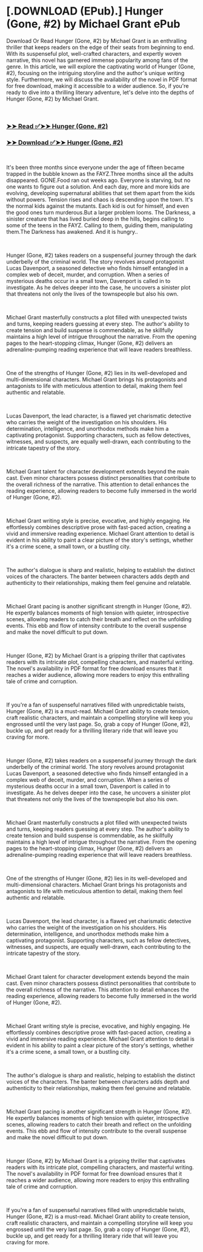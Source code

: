 # [.DOWNLOAD (EPub).] Hunger (Gone, #2) by Michael  Grant ePub

<p>Download Or Read Hunger (Gone, #2) by Michael  Grant is an enthralling thriller that keeps readers on the edge of their seats from beginning to end. With its suspenseful plot, well-crafted characters, and expertly woven narrative, this novel has garnered immense popularity among fans of the genre. In this article, we will explore the captivating world of Hunger (Gone, #2), focusing on the intriguing storyline and the author's unique writing style. Furthermore, we will discuss the availability of the novel in PDF format for free download, making it accessible to a wider audience. So, if you're ready to dive into a thrilling literary adventure, let's delve into the depths of Hunger (Gone, #2) by Michael  Grant.</p>
<p>&nbsp;</p>

### [➤➤ Read ✅➤➤ Hunger (Gone, #2)](https://realpdfbooksdrive.blogspot.com/id/61762227)

### [➤➤ Download ✅➤➤ Hunger (Gone, #2)](https://realpdfbooksdrive.blogspot.com/id/61762227)

<p>&nbsp;</p>
<p>It's been three months since everyone under the age of fifteen became trapped in the bubble known as the FAYZ.Three months since all the adults disappeared. GONE.Food ran out weeks ago. Everyone is starving, but no one wants to figure out a solution. And each day, more and more kids are evolving, developing supernatural abilities that set them apart from the kids without powers. Tension rises and chaos is descending upon the town. It's the normal kids against the mutants. Each kid is out for himself, and even the good ones turn murderous.But a larger problem looms. The Darkness, a sinister creature that has lived buried deep in the hills, begins calling to some of the teens in the FAYZ. Calling to them, guiding them, manipulating them.The Darkness has awakened. And it is hungry..</p>
<p>&nbsp;</p>
<p>Hunger (Gone, #2) takes readers on a suspenseful journey through the dark underbelly of the criminal world. The story revolves around protagonist Lucas Davenport, a seasoned detective who finds himself entangled in a complex web of deceit, murder, and corruption. When a series of mysterious deaths occur in a small town, Davenport is called in to investigate. As he delves deeper into the case, he uncovers a sinister plot that threatens not only the lives of the townspeople but also his own.</p>
<p>&nbsp;</p>
<p>Michael  Grant masterfully constructs a plot filled with unexpected twists and turns, keeping readers guessing at every step. The author's ability to create tension and build suspense is commendable, as he skillfully maintains a high level of intrigue throughout the narrative. From the opening pages to the heart-stopping climax, Hunger (Gone, #2) delivers an adrenaline-pumping reading experience that will leave readers breathless.</p>
<p>&nbsp;</p>
<p>One of the strengths of Hunger (Gone, #2) lies in its well-developed and multi-dimensional characters. Michael  Grant brings his protagonists and antagonists to life with meticulous attention to detail, making them feel authentic and relatable.</p>
<p>&nbsp;</p>
<p>Lucas Davenport, the lead character, is a flawed yet charismatic detective who carries the weight of the investigation on his shoulders. His determination, intelligence, and unorthodox methods make him a captivating protagonist. Supporting characters, such as fellow detectives, witnesses, and suspects, are equally well-drawn, each contributing to the intricate tapestry of the story.</p>
<p>&nbsp;</p>
<p>Michael  Grant talent for character development extends beyond the main cast. Even minor characters possess distinct personalities that contribute to the overall richness of the narrative. This attention to detail enhances the reading experience, allowing readers to become fully immersed in the world of Hunger (Gone, #2).</p>
<p>&nbsp;</p>
<p>Michael  Grant writing style is precise, evocative, and highly engaging. He effortlessly combines descriptive prose with fast-paced action, creating a vivid and immersive reading experience. Michael  Grant attention to detail is evident in his ability to paint a clear picture of the story's settings, whether it's a crime scene, a small town, or a bustling city.</p>
<p>&nbsp;</p>
<p>The author's dialogue is sharp and realistic, helping to establish the distinct voices of the characters. The banter between characters adds depth and authenticity to their relationships, making them feel genuine and relatable.</p>
<p>&nbsp;</p>
<p>Michael  Grant pacing is another significant strength in Hunger (Gone, #2). He expertly balances moments of high tension with quieter, introspective scenes, allowing readers to catch their breath and reflect on the unfolding events. This ebb and flow of intensity contribute to the overall suspense and make the novel difficult to put down.</p>
<p>&nbsp;</p>
<p>Hunger (Gone, #2) by Michael  Grant is a gripping thriller that captivates readers with its intricate plot, compelling characters, and masterful writing. The novel's availability in PDF format for free download ensures that it reaches a wider audience, allowing more readers to enjoy this enthralling tale of crime and corruption.</p>
<p>&nbsp;</p>
<p>If you're a fan of suspenseful narratives filled with unpredictable twists, Hunger (Gone, #2) is a must-read. Michael  Grant ability to create tension, craft realistic characters, and maintain a compelling storyline will keep you engrossed until the very last page. So, grab a copy of Hunger (Gone, #2), buckle up, and get ready for a thrilling literary ride that will leave you craving for more.</p>
<p>&nbsp;</p>
<p>Hunger (Gone, #2) takes readers on a suspenseful journey through the dark underbelly of the criminal world. The story revolves around protagonist Lucas Davenport, a seasoned detective who finds himself entangled in a complex web of deceit, murder, and corruption. When a series of mysterious deaths occur in a small town, Davenport is called in to investigate. As he delves deeper into the case, he uncovers a sinister plot that threatens not only the lives of the townspeople but also his own.</p>
<p>&nbsp;</p>
<p>Michael  Grant masterfully constructs a plot filled with unexpected twists and turns, keeping readers guessing at every step. The author's ability to create tension and build suspense is commendable, as he skillfully maintains a high level of intrigue throughout the narrative. From the opening pages to the heart-stopping climax, Hunger (Gone, #2) delivers an adrenaline-pumping reading experience that will leave readers breathless.</p>
<p>&nbsp;</p>
<p>One of the strengths of Hunger (Gone, #2) lies in its well-developed and multi-dimensional characters. Michael  Grant brings his protagonists and antagonists to life with meticulous attention to detail, making them feel authentic and relatable.</p>
<p>&nbsp;</p>
<p>Lucas Davenport, the lead character, is a flawed yet charismatic detective who carries the weight of the investigation on his shoulders. His determination, intelligence, and unorthodox methods make him a captivating protagonist. Supporting characters, such as fellow detectives, witnesses, and suspects, are equally well-drawn, each contributing to the intricate tapestry of the story.</p>
<p>&nbsp;</p>
<p>Michael  Grant talent for character development extends beyond the main cast. Even minor characters possess distinct personalities that contribute to the overall richness of the narrative. This attention to detail enhances the reading experience, allowing readers to become fully immersed in the world of Hunger (Gone, #2).</p>
<p>&nbsp;</p>
<p>Michael  Grant writing style is precise, evocative, and highly engaging. He effortlessly combines descriptive prose with fast-paced action, creating a vivid and immersive reading experience. Michael  Grant attention to detail is evident in his ability to paint a clear picture of the story's settings, whether it's a crime scene, a small town, or a bustling city.</p>
<p>&nbsp;</p>
<p>The author's dialogue is sharp and realistic, helping to establish the distinct voices of the characters. The banter between characters adds depth and authenticity to their relationships, making them feel genuine and relatable.</p>
<p>&nbsp;</p>
<p>Michael  Grant pacing is another significant strength in Hunger (Gone, #2). He expertly balances moments of high tension with quieter, introspective scenes, allowing readers to catch their breath and reflect on the unfolding events. This ebb and flow of intensity contribute to the overall suspense and make the novel difficult to put down.</p>
<p>&nbsp;</p>
<p>Hunger (Gone, #2) by Michael  Grant is a gripping thriller that captivates readers with its intricate plot, compelling characters, and masterful writing. The novel's availability in PDF format for free download ensures that it reaches a wider audience, allowing more readers to enjoy this enthralling tale of crime and corruption.</p>
<p>&nbsp;</p>
<p>If you're a fan of suspenseful narratives filled with unpredictable twists, Hunger (Gone, #2) is a must-read. Michael  Grant ability to create tension, craft realistic characters, and maintain a compelling storyline will keep you engrossed until the very last page. So, grab a copy of Hunger (Gone, #2), buckle up, and get ready for a thrilling literary ride that will leave you craving for more.</p>
<p>&nbsp;</p>
